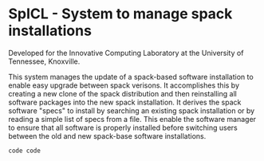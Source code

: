 # SpICL - System to manage spack installations

Developed for the Innovative Computing Laboratory at the University of Tennessee, Knoxville.

This system manages the update of a spack-based software installation to enable easy upgrade between spack verisons.  It accomplishes this by creating a new clone of the spack distribution and then reinstalling all software packages into the new spack installation.  It derives the spack software "specs" to install by searching an existing spack installation or by reading a simple list of specs from a file. This enable the software manager to ensure that all software is properly installed before switching users between the old and new spack-base software installations.

``
code
code
``
